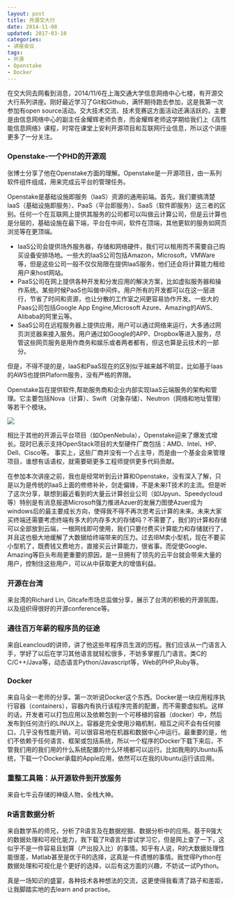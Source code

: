 ```yaml
---
layout: post
title: 开源交大行
date: 2014-11-08
updated: 2017-03-10
categories:
- 讲座会议
tags:
- 开源
- Openstake
- Docker
---
```



在交大同去网看到消息，2014/11/6在上海交通大学信息网络中心七楼，有开源交大行系列讲座。刚好最近学习了Git和Github，满怀期待跑去参加，这是我第一次参加有open source活动。交大技术交流、技术竞赛这方面活动还满活跃的，主要是由信息网络中心的副主任金耀辉老师负责，而金耀辉老师这学期给我们上《高性能信息网络》课程，时常在课堂上安利开源项目和互联网行业信息，所以这个讲座更多了一分关注。 

### Openstake-一个PHD的开源观
张博士分享了他在Openstake方面的理解。Openstake是一开源项目，由一系列软件组件组成，用来完成云平台的管理任务。

Openstake是基础设施即服务（IaaS）资源的通用前端。首先，我们要搞清楚IaaS（基础设施即服务）、PaaS（平台即服务）、SaaS（软件即服务）这三者的区别。任何一个在互联网上提供其服务的公司都可以叫做云计算公司，但是云计算也是分层的，基础设施在最下端，平台在中间，软件在顶端，其他更软的服务如网页浏览等在更顶端。

* IaaS公司会提供场外服务器，存储和网络硬件，我们可以租用而不需要自己购买设备安排场地。一些大的IaaS公司包括Amazon，Microsoft，VMWare等，但是这些公司一般不仅仅局限在提供IaaS服务，他们还会将计算能力租给用户来host网站。
* PaaS公司在网上提供各种开发和分发应用的解决方案，比如虚拟服务器和操作系统。某些时候PaaS也叫做中间件。用户所有的开发都可以在这一层进行，节省了时间和资源，也让分散的工作室之间更容易协作开发。一些大的Paas公司包括Google App Engine,Microsoft Azure、Amazing的AWS、Alibaba的阿里云等。
* SaaS公司在远程服务器上提供应用，用户可以通过网络来运行，大多通过网页浏览器来接入服务。用户通过如Google的APP、Dropbox等进入服务，尽管这些网页服务是用作商务和娱乐或者两者都有，但这也算是云技术的一部分。

但是，不得不提的是，IaaS和PaaS现在的区别似乎越来越不明显，比如基于Iaas的AWS也提供Plaform服务，没有严格的界限。

<!--more-->

Openstake旨在提供软件,帮助服务商和企业内部实现IaaS云端服务的架构和管理。它主要包括Nova（计算）、Swift（对象存储）、Neutron（网络和地址管理）等若干个模块。

<img src="http://canonxu-com.qiniudn.com/openstake.jpg" align="middle"/>

相比于其他的开源云平台项目（如OpenNebula），Openstake迎来了爆发式增长。现时已表示支持OpenStack项目的大型硬件厂商包括：AMD、Intel、HP、Dell、Cisco等。 事实上，这些厂商并没有一个占主导，而是由一个基金会来管理项目，谁想有话语权，就需要砸更多工程师提供更多代码贡献。

在参加本次讲座之前，我也是经常听到云计算和Openstake，没有深入了解，只是以为是传统的IaaS上面的修修补补，剑走偏锋，不是未来IT技术的主流。但是听了这次分享，联想到最近看到的大量云计算创业公司（如Upyun、Speedycloud等）特别是有消息报道Microsoft强力推进Azuer的发展力图使Azuer成为windows后的最主要成长方向，使得我不得不再次思考云计算的未来。未来大家买终端还需要考虑终端有多大的内存多大的存储吗？不需要了，我们的计算和存储可以全部放到云端，一根网线即可使用，我们只要付费买计算能力和存储就行了，并且这也极大地缓解了大数据给终端带来的压力。过去IBM卖小型机，现在不要买小型机了，既费钱又费地方，直接买云计算能力，很省事。而促使Google、Amazing等巨头布局更重要的原因，是一旦拥有了领先的云平台就会带来大量的用户，控制住这些用户，可以从中获取更大的增值利益。 

### 开源在台湾
来台湾的Richard Lin, Gitcafe市场总监做分享，展示了台湾的积极的开源氛围，以及组织得很好的开源conference等。

### 通往百万年薪的程序员的征途
来自Leancloud的讲师，讲了他这些年程序员生涯的历程。我们应该从一门语言入手，学好了以后在学习其他语言就轻松很多，不妨多掌握几门语言。类C的C/C++/Java等，动态语言Python/Javascript等，Web的PHP,Ruby等。

### Docker
来自马全一老师的分享。第一次听说Docker这个东西。Docker是一块应用程序执行容器（containers），容器内有执行该程序完善的配置，而不需要虚拟机。这样的话，开发者可以打包应用以及依赖包到一个可移植的容器（docker）中，然后发布到任何流行的LINUX上。容器是完全使用沙箱机制，相互之间不会有任何接口，几乎没有性能开销，可以很容易地在机器和数据中心中运行。最重要的是，他们不依赖于任何语言、框架或包括系统，所以一个程序的Docker下载下来后，不管我们用的我们用的什么系统配置的什么环境都可以运行。比如我用的Ubuntu系统，下载一个Docker承载的Apple应用，依然可以在我的Ubuntu运行该应用。 

### 重整工具箱：从开源软件到开放服务
来自七牛云存储的神级人物，全栈大神。

### R语言数据分析
来自数学系的师兄，分析了R语言及在数据挖掘、数据分析中的应用。基于R强大的数据处理和可视化能力，我下载了R语言并尝试学习它，但是网上查了一下，这似乎不是一件容易且划算（产出投入比）的事情。知乎有人说，R的大数据处理性能很差，Matlab甚至是优于R的选择，这真是一件遗憾的事情。我觉得Python在数据处理和可视化是个更好的选择，以后有这方面的兴趣，不妨试一试Python。

真是一场知识的盛宴，各种技术各种想法的交流，这更使得我看清了路子和差距，让我脚踏实地的去learn and practise。


